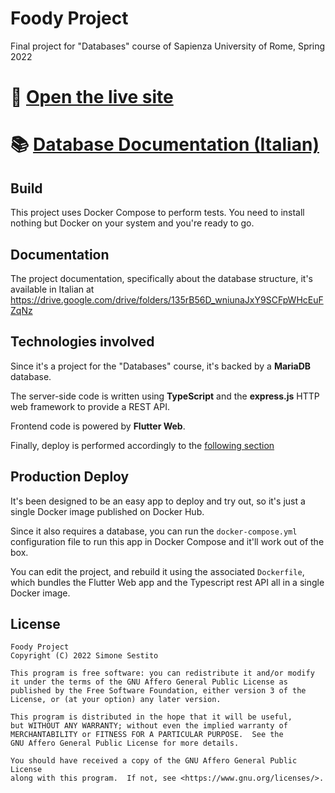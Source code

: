 # Foody Project
Final project for "Databases" course of Sapienza University of Rome, Spring 2022

# 🚀 [Open the live site](https://foody.simonesestito.com)

# 📚 [Database Documentation (Italian)](https://drive.google.com/drive/folders/135rB56D_wniunaJxY9SCFpWHcEuFZqNz?usp=sharing)

## Build

This project uses Docker Compose to perform tests. You need to install nothing but Docker on your system and you're ready to go.

## Documentation

The project documentation, specifically about the database structure, it's available in Italian at https://drive.google.com/drive/folders/135rB56D_wniunaJxY9SCFpWHcEuFZqNz

## Technologies involved

Since it's a project for the "Databases" course, it's backed by a **MariaDB** database.

The server-side code is written using **TypeScript** and the **express.js** HTTP web framework to provide a REST API.

Frontend code is powered by **Flutter Web**.

Finally, deploy is performed accordingly to the [following section](#production-deploy)

## Production Deploy

It's been designed to be an easy app to deploy and try out, so it's just a single Docker image published on Docker Hub.

Since it also requires a database, you can run the ```docker-compose.yml``` configuration file to run this app in Docker Compose and it'll work out of the box.

You can edit the project, and rebuild it using the associated ```Dockerfile```, which bundles the Flutter Web app and the Typescript rest API all in a single Docker image.

## License

    Foody Project
    Copyright (C) 2022 Simone Sestito

    This program is free software: you can redistribute it and/or modify
    it under the terms of the GNU Affero General Public License as
    published by the Free Software Foundation, either version 3 of the
    License, or (at your option) any later version.

    This program is distributed in the hope that it will be useful,
    but WITHOUT ANY WARRANTY; without even the implied warranty of
    MERCHANTABILITY or FITNESS FOR A PARTICULAR PURPOSE.  See the
    GNU Affero General Public License for more details.

    You should have received a copy of the GNU Affero General Public License
    along with this program.  If not, see <https://www.gnu.org/licenses/>.
